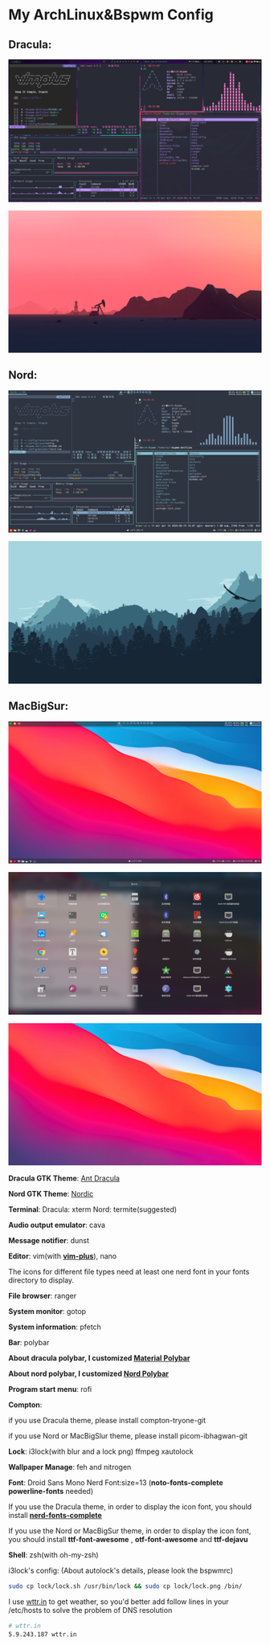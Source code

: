 # My ArchLinux&Bspwm Config

## Dracula:

![dracula.png](shot/dracula.png)

![dracula-wallpaper](wallpaper/Dracula.jpg)

## Nord:

![nord.png](shot/nord.png)

![nord-wallpaper](wallpaper/Nord.png)

## MacBigSur:

![macBigSurShot](shot/macBigSur.png)

![macRofi](shot/macBigSurRofi.png)

![mac-wallpaper](wallpaper/mac.jpg)

**Dracula GTK Theme**: [Ant Dracula](https://www.gnome-look.org/p/1099856/)

**Nord GTK Theme**: [Nordic](https://www.gnome-look.org/p/1267246/)

**Terminal**: Dracula: xterm Nord: termite(suggested)

**Audio output emulator**: cava

**Message notifier**: dunst

**Editor**: vim(with [**vim-plus**](https://github.com/chxuan/vimplus)), nano

The icons for different file types need at least one nerd font in your fonts directory to display.

**File browser**: ranger

**System monitor**: gotop

**System information**: pfetch

**Bar**: polybar

**About dracula polybar, I customized [Material Polybar](https://github.com/Murzchnvok/polybar-material)**

**About nord polybar, I customized [Nord Polybar](https://github.com/Yucklys/polybar-nord-theme)**

**Program start menu**: rofi

**Compton**:

if you use Dracula theme, please install compton-tryone-git

if you use Nord or MacBigSlur theme, please install picom-ibhagwan-git

**Lock**: i3lock(with blur and a lock png) ffmpeg xautolock

**Wallpaper Manage**: feh and nitrogen

**Font**: Droid Sans Mono Nerd Font:size=13 (**noto-fonts-complete** **powerline-fonts** needed)

If you use the Dracula theme, in order to display the icon font, you should install [**nerd-fonts-complete**](https://github.com/ryanoasis/nerd-fonts)

If you use the Nord or MacBigSur theme, in order to display the icon font, you should install **ttf-font-awesome** , **otf-font-awesome** and **ttf-dejavu**

**Shell**: zsh(with oh-my-zsh)

i3lock's config: (About autolock's details, please look the bspwmrc)

```bash
sudo cp lock/lock.sh /usr/bin/lock && sudo cp lock/lock.png /bin/
```

I use [wttr.in](https://github.com/chubin/wttr.in) to get weather, so you'd better add follow lines in your /etc/hosts to solve the problem of DNS resolution

```bash
# wttr.in
5.9.243.187 wttr.in
```
